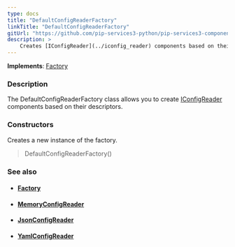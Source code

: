 ```yaml
---
type: docs
title: "DefaultConfigReaderFactory"
linkTitle: "DefaultConfigReaderFactory"
gitUrl: "https://github.com/pip-services3-python/pip-services3-components-python"
description: >
    Creates [IConfigReader](../iconfig_reader) components based on their descriptors.
---
```


**Implements**: [Factory](../../build/factory)

### Description

The DefaultConfigReaderFactory class allows you to create  [IConfigReader](../iconfig_reader) components based on their descriptors.

### Constructors
Creates a new instance of the factory.

> DefaultConfigReaderFactory()


### See also
- #### [Factory](../../build/factory)
- #### [MemoryConfigReader](../memory_config_reader)
- #### [JsonConfigReader](../json_config_reader)
- #### [YamlConfigReader](../yaml_config_reader)
